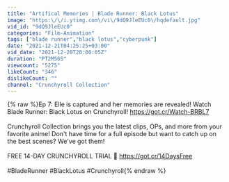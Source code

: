```yaml
---
title: "Artifical Memories | Blade Runner: Black Lotus"
image: "https:\/\/i.ytimg.com\/vi\/9dQ9JleEUc0\/hqdefault.jpg"
vid_id: "9dQ9JleEUc0"
categories: "Film-Animation"
tags: ["blade runner","black lotus","cyberpunk"]
date: "2021-12-21T04:25:25+03:00"
vid_date: "2021-12-20T20:00:05Z"
duration: "PT2M56S"
viewcount: "5275"
likeCount: "346"
dislikeCount: ""
channel: "Crunchyroll Collection"
---
```

{% raw %}Ep 7: Elle is captured and her memories are revealed! Watch Blade Runner: Black Lotus on Crunchyroll! <a rel="nofollow" target="blank" href="https://got.cr/Watch-BRBL7">https://got.cr/Watch-BRBL7</a><br /><br />Crunchyroll Collection brings you the latest clips, OPs, and more from your favorite anime! Don't have time for a full episode but want to catch up on the best scenes? We've got them! <br /><br />FREE 14-DAY CRUNCHYROLL TRIAL 🌟 <a rel="nofollow" target="blank" href="https://got.cr/14DaysFree">https://got.cr/14DaysFree</a><br /><br />#BladeRunner #BlackLotus #Crunchyroll{% endraw %}

